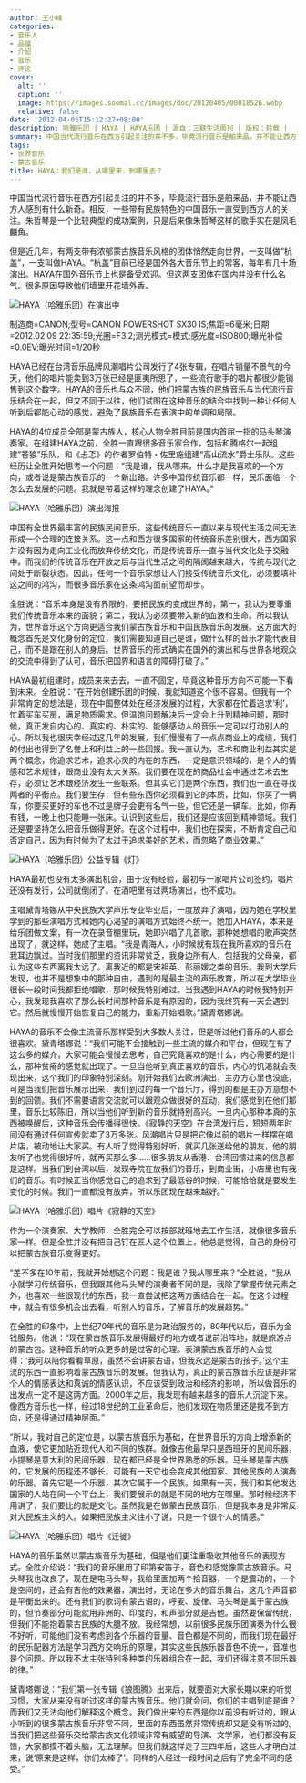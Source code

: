 ```yaml
---
author: 王小峰
categories:
- 音乐人
- 品碟
- 介绍
- 音乐
- 评论
cover:
  alt: ''
  caption: ''
  image: https://images.soomal.cc/images/doc/20120405/00018526.webp
  relative: false
date: '2012-04-05T15:12:27+08:00'
description: 哈雅乐团 | HAYA | HAYA乐团 | 源自：三联生活周刊 | 版权：转载 |  平均/总评分：10.00/90
summary: 中国当代流行音乐在西方引起关注的并不多，毕竟流行音乐是舶来品，并不能让西方人感到有什么新奇。相反，一些带有民族特色的中国音乐一直受到西方人的关注。朱哲琴是一个比较典型的成功案例，只是后来像朱哲琴这样的歌手实在是凤毛麟角。但是近几年，有两支带有浓郁蒙古族音乐风格的团体悄然走向世界……
tags:
- 世界音乐
- 蒙古音乐
title: HAYA：我们是谁，从哪里来，到哪里去？
---
```


中国当代流行音乐在西方引起关注的并不多，毕竟流行音乐是舶来品，并不能让西方人感到有什么新奇。相反，一些带有民族特色的中国音乐一直受到西方人的关注。朱哲琴是一个比较典型的成功案例，只是后来像朱哲琴这样的歌手实在是凤毛麟角。

但是近几年，有两支带有浓郁蒙古族音乐风格的团体悄然走向世界，一支叫做“杭盖”，一支叫做HAYA。“杭盖”目前已经是国外各大音乐节上的常客，每年有几十场演出。HAYA在国外音乐节上也是备受欢迎。但这两支团体在国内并没有什么名气。很多原因导致他们墙里开花墙外香。

![HAYA（哈雅乐团）在演出中](https://images.soomal.cc/images/doc/20120405/00018524.webp)

制造商=CANON;型号=CANON POWERSHOT SX30 IS;焦距=6毫米;日期=2012.02.09 22:35:59;光圈=F3.2;测光模式=模式;感光度=ISO800;曝光补偿=0.0EV;曝光时间=1/20秒



HAYA已经在台湾音乐品牌风潮唱片公司发行了4张专辑，在唱片销量不景气的今天，他们的唱片能卖到3万张已经是匪夷所思了，一些流行歌手的唱片都很少能销售到这个数字。HAYA的音乐也与众不同，他们把蒙古族的民族音乐与当代流行音乐结合在一起，但又不同于以往，他们试图在这种音乐的结合中找到一种让任何人听到后都能心动的感觉，避免了民族音乐在表演中的单调和局限。

HAYA的4位成员全部是蒙古族人，核心人物全胜目前是国内首屈一指的马头琴演奏家。在组建HAYA之前，全胜一直跟很多音乐家合作，包括和腾格尔一起组建“苍狼”乐队，和《忐忑》的作者罗伯特・佐里施组建“高山流水”爵士乐队。这些经历让全胜开始思考一个问题：“我是谁，我从哪来，什么才是我喜欢的一个方向，或者说是蒙古族音乐的一个新出路。许多中国传统音乐都一样，民乐面临一个怎么去发展的问题。我就是带着这样的理念创建了HAYA。”

![HAYA（哈雅乐团）演出海报](https://images.soomal.cc/images/doc/20120405/00018525.webp)





中国有全世界最丰富的民族民间音乐，这些传统音乐一直以来与现代生活之间无法形成一个合理的连接关系。这一点和西方很多国家的传统音乐差别很大，西方国家并没有因为走向工业化而放弃传统文化，而是传统音乐一直与当代文化处于交融中。而我们的传统音乐在开放之后与当代生活之间的隔阂越来越大，传统与现代之间处于断裂状态。因此，任何一个音乐家想让人们接受传统音乐文化，必须要填补这之间的鸿沟，而很多音乐家在这条鸿沟面前望而却步。

全胜说：“音乐本身是没有界限的，要把民族的变成世界的，第一，我认为要尊重我们传统音乐本来的面貌；第二，我认为必须要带入新的血液和生命。所以我认为，世界音乐这个方向更适合我们蒙古族音乐和中国民族音乐的发展。这方面大的概念首先是文化身份的定位，我们需要知道自己是谁，做什么样的音乐才能代表自己，而不是跟在别人的身后。世界音乐的形式确实在国外的演出和与世界各地观众的交流中得到了认可，音乐把国界和语言的障碍打破了。”

HAYA最初组建时，成员来来去去，一直不固定，毕竟这种音乐方向不可能一下看到未来。全胜说：“在开始创建乐团的时候，我就知道这个很不容易。但我有一个非常肯定的想法是，现在中国整体处在经济发展的过程，大家都在忙着追求‘利’，忙着买车买房，满足物质需求。但温饱问题解决后一定会上升到精神问题，那时候，真正发自内心的、真实的、朴实的、能够感动人的音乐一定可以打动别人的心。所以我也很庆幸经过这几年的发展，我们慢慢有了一点点商业上的成绩，我们的付出也得到了名誉上和利益上的一些回报。我一直认为，艺术和商业利益其实是两个概念，你追求艺术，追求心灵的内在的东西，一定是意识领域的，是个人的情感和艺术规律，跟商业没有太大关系。我们要在现在的商品社会中通过艺术去生存，必须让艺术跟经济发生一些联系。但其实它们是两个东西，我们也一直在寻找两者的平衡点。我们要生存，但有些东西你必须看到它的本质，比如，你买了一辆车，你要买更好的车也不过是牌子会更有名气一些，但它还是一辆车。比如，你再有钱，一晚上也只能睡一张床。认识到这些后，我们还是应该回到精神领域。我们还是要坚持怎么把音乐做得更好。在这个过程中，我们也在探索，不断肯定自己和否定自己，因为有时候为了太过于追求美好的艺术，而忽略了商业效果。”

![HAYA（哈雅乐团）公益专辑《灯》](https://images.soomal.cc/images/doc/20120405/00018527.webp)





HAYA最初也没有太多演出机会，由于没有经验，最初与一家唱片公司签约，唱片还没有发行，公司就倒闭了。在酒吧里有过两场演出，也不成功。

主唱黛青塔娜从中央民族大学声乐专业毕业后，一度放弃了演唱，因为她在学校里学到的那些演唱方式和她内心渴望的演唱方式始终不统一。她加入HAYA，本来是给乐团做文案，有一次在录音棚里玩，她即兴唱了几首歌，那种她想唱的歌声突然出现了，就这样，她成了主唱。“我是青海人，小时候就有现在我所喜欢的音乐在我耳边飘过。当时我们那里的资讯非常贫乏，我身边所有人，包括我的父母亲，都认为这些东西离我太远了。离我近的都是宋祖英、彭丽媛之类的音乐。我到大学后发现，也并不是想象中的那种自由，遇到的是最主流的声乐教育，所以在大学毕业很长一段时间我都拒绝唱歌，那时候我特别难过。当我遇到HAYA的时候我特别开心，我发现我喜欢了那么长时间那种音乐是有原因的，因为我终究有一天会遇到它。然后就慢慢开始恢复自己的能力，重新开始唱歌。”黛青塔娜说。

HAYA的音乐不会像主流音乐那样受到大多数人关注，但是听过他们音乐的人都会很喜欢。黛青塔娜说：“我们可能不会接触到一些主流的媒介和平台，但现在有了这么多的媒介，大家可能会慢慢去思考，自己究竟喜欢的是什么，内心需要的是什么，那种贫瘠的感觉就出现了。一旦当他听到真正喜欢的音乐，内心的饥渴就会表现出来，这个我们的印象特别深刻。刚开始我们去欧洲演出，主办方心里也没底，可是当我们把音乐展示出来，我们到过的每一个音乐厅，得到的都是主办方意想不到的回馈。我们不需要语言交流就可以跟观众做很好的互动，我们感觉到在他们那里，音乐比较陈旧，所以当他们听到新的音乐就特别高兴。一旦内心那种本真的东西被唤醒后，这种音乐会传播得很快。《寂静的天空》在台湾发行后，短短两年时间没有通过任何宣传就卖了3万多张。风潮唱片只是把它像以前的唱片一样摆在唱片店，被动地让大家买。有人听了觉得特别好听，就买几张送给他的朋友，他的朋友听了也觉得很好听，就再买那么多……很多朋友从香港、台湾回馈过来的信息都是这样。当我们到台湾以后，发现寺院在放我们的音乐，到商业街，小店里也有我们的音乐。有时候正当你感觉自己的追求到了最低谷的时候，可能恰恰就是要发生变化的时候。我们一直都没有放弃，所以乐团现在越来越好。”

![HAYA（哈雅乐团）唱片《寂静的天空》](https://images.soomal.cc/images/doc/20120405/00018528.webp)





作为一个演奏家、大学教师，全胜完全可以按部就班地去工作生活，就像很多音乐家一样。但是全胜并没有把自己钉在匠人这个位置上，他总是觉得，自己的身份可以把蒙古族音乐变得更好。

“差不多在10年前，我就开始想这个问题：我是谁？我从哪里来？”全胜说，“我从小就学习传统音乐，但我跟其他马头琴的演奏者不同的是，我除了掌握传统元素之外，也喜欢一些很现代的东西，我一直尝试把这两方面结合在一起。在这个过程中，就会有很多机会出去看，听别人的音乐，了解音乐的发展趋势。”

在全胜的印象中，上世纪70年代的音乐是为政治服务的，80年代以后，音乐为金钱服务。他说：“现在蒙古族音乐发展得最好的地方或者说前沿阵地，就是旅游点的蒙古包。这种音乐的听众更多的是过客的心理。表演蒙古族音乐的人会觉得：‘我可以陪你看看草原，虽然不会讲蒙古语，但我永远是蒙古的孩子。’这个主流的东西一直影响着蒙古族音乐的发展。但我认为，真正的蒙古族音乐应该是非常个人的情感表达和真诚的情感认识，不应该受到政治和经济的影响，所以做音乐的出发点一定不是这两方面。2000年之后，我发现有越来越多的音乐人沉淀下来。像西方音乐也一样，经过18世纪的工业革命后，他们发现在物质里还是找不到方向，还是得通过精神层面。”

“所以，我对自己的定位是，以蒙古族音乐为基础，在世界音乐的方向上增添新的血液，使它更加贴近现代人和不同的族群。就像吉他最早只是西班牙的民间乐器，小提琴是意大利的民间乐器，现在都已经是全世界熟悉的乐器。马头琴是蒙古族的，它发展的历程还不够长，可能有一天它也会变成其他国家、其他民族的人演奏的乐器。首先它是一个乐器，其次它属于一个民族。如果有一天，我们和其他发达国家的人站在同一个平台上，我们要展示的就是不同的地方在哪里。那时候经济不用讲了，我们要比的就是文化。虽然我是在做蒙古民族音乐，但是我本身是非常反对大民族主义的人。如果把民族主义往小了说，只是一个很个人的情感。”

![HAYA（哈雅乐团）唱片《迁徙》](https://images.soomal.cc/images/doc/20120405/00018526.webp)





HAYA的音乐虽然以蒙古族音乐为基础，但是他们更注重吸收其他音乐的表现方式。全胜介绍说：“我们的音乐里用了印第安笛子，音色和感觉像蒙古族音乐。马头琴我也改良了，现在是电马头琴，我给里面加两个拾音器，一个是震动的，一个是空间的，还会有吉他的效果器，演出时，无论在多大的音乐舞台，这几个声音都是平衡出来的。还有我们的歌词有蒙古语的，呼麦、旋律、马头琴是属于蒙古族的，但节奏部分可能就用非洲的、印度的，和声部分就是吉他。虽然要保留传统，但我们不能抱着蒙古民族的大腿不放。我经常想，以前很多民族乐团演奏为什么很不好听，可能他们没有考虑到各个乐器的音量、音色都是不同的，而我们现在最好的民乐配器方法是学习西方交响乐的原理，其实这些民族乐器音色不统一，音准也是个问题。所以我不太主张特别多种类的乐器组合在一起，我们还得注意不同乐器的律。”

黛青塔娜说：“我们第一张专辑《狼图腾》出来后，就要面对大家长期以来的听觉习惯，大家从来没有听过这样的蒙古族音乐。他们就会问，你们的主唱到底是谁？而我们又无法向他们解释这个概念。我们做出来的东西是你以前没有听过的，跟从小听到的很多蒙古族音乐非常不同，里面的东西虽然非常传统却又是没有听过的。当我们把这些音乐交给蒙古族文化领域非常有威望的导演、文学家，他们都没有反馈，大家都摸不着头脑，无法理解。但我们就这样走了三四年后，这些人才明白过来，说‘原来是这样，你们太棒了’。同样的人经过一段时间之后有了完全不同的感受。”